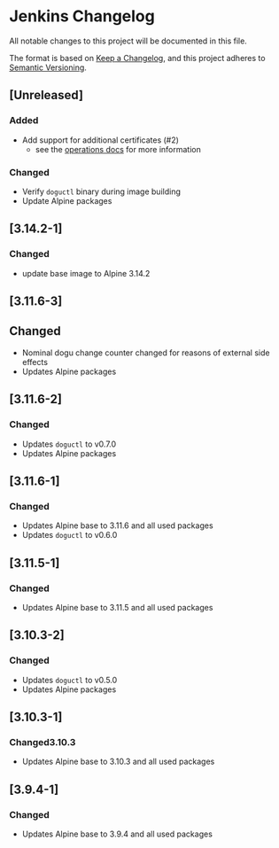 # Jenkins Changelog
All notable changes to this project will be documented in this file.

The format is based on [Keep a Changelog](https://keepachangelog.com/en/1.0.0/),
and this project adheres to [Semantic Versioning](https://semver.org/spec/v2.0.0.html).

## [Unreleased]

### Added
- Add support for additional certificates (#2)
   - see the [operations docs](docs/operations_en.md) for more information

### Changed
- Verify `doguctl` binary during image building
- Update Alpine packages

## [3.14.2-1]

### Changed
- update base image to Alpine 3.14.2

## [3.11.6-3]

## Changed
- Nominal dogu change counter changed for reasons of external side effects
- Updates Alpine packages

## [3.11.6-2]

### Changed
- Updates `doguctl` to v0.7.0
- Updates Alpine packages

## [3.11.6-1]

### Changed
- Updates Alpine base to 3.11.6 and all used packages
- Updates `doguctl` to v0.6.0

## [3.11.5-1]

### Changed
- Updates Alpine base to 3.11.5 and all used packages

## [3.10.3-2]

### Changed
- Updates `doguctl` to v0.5.0
- Updates Alpine packages

## [3.10.3-1]

### Changed3.10.3
- Updates Alpine base to 3.10.3 and all used packages

## [3.9.4-1]

### Changed
- Updates Alpine base to 3.9.4 and all used packages

